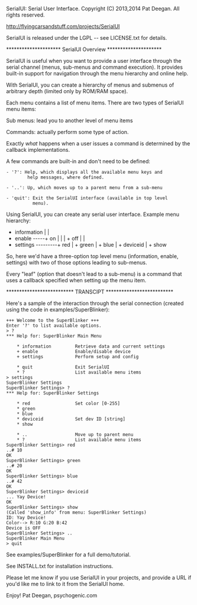 SerialUI: Serial User Interface.
Copyright (C) 2013,2014 Pat Deegan.  All rights reserved.

http://flyingcarsandstuff.com/projects/SerialUI

SerialUI is released under the LGPL -- see 
LICENSE.txt for details.

*********************  SerialUI Overview  *********************
 
SerialUI is useful when you want to provide a user interface
through the serial channel (menus, sub-menus and command
execution). It provides built-in support for navigation
through the menu hierarchy and online help.

With SerialUI, you can create a hierarchy of menus and
submenus of arbitrary depth (limited only by ROM/RAM space).

Each menu contains a list of menu items. There are two
types of SerialUI menu items:

  Sub menus: lead you to another level of menu items

  Commands: actually perform some type of action.

Exactly _what_ happens when a user issues a command is
determined by the callback implementations.

A few commands are built-in and don't need to be defined:

	- '?': Help, which displays all the available menu keys and
			help messages, where defined.

	- '..': Up, which moves up to a parent menu from a sub-menu

	- 'quit': Exit the SerialUI interface (available in top level
			  menu).

Using SerialUI, you can create any serial user interface.
Example menu hierarchy:

 + information
 |
 |
 + enable -----+ on
 |             |
 |             + off
 |
 |
 + settings ---------+ red
                     |
                     + green
                     |
                     + blue
                     |
                     + deviceid
                     |
                     + show


So, here we'd have a three-option top level menu (information, 
enable, settings) with two of those options leading to 
sub-menus.

Every "leaf" (option that doesn't lead to a sub-menu) is a
command that uses a callback specified when setting up the
menu item.


 ************************** TRANSCIPT **************************

 Here's a sample of the interaction through the serial
 connection (created using the code in examples/SuperBlinker):

	+++ Welcome to the SuperBlinker +++
	Enter '?' to list available options.
	> ?
	*** Help for: SuperBlinker Main Menu
	 
		* information         Retrieve data and current settings
		+ enable              Enable/disable device
		+ settings            Perform setup and config
	 
		* quit                Exit SerialUI
		* ?                   List available menu items
	> settings
	SuperBlinker Settings
	SuperBlinker Settings> ?
	*** Help for: SuperBlinker Settings
	 
		* red                 Set color [0-255]
		* green 
		* blue 
		* deviceid            Set dev ID [string]
		* show 
	 
		* ..                  Move up to parent menu
		* ?                   List available menu items
	SuperBlinker Settings> red
	..# 10
	OK
	SuperBlinker Settings> green
	..# 20
	OK
	SuperBlinker Settings> blue
	..# 42
	OK
	SuperBlinker Settings> deviceid
	... Yay Device!
	OK
	SuperBlinker Settings> show
	(Called 'show_info' from menu: SuperBlinker Settings)
	ID: Yay Device!
	Color--> R:10 G:20 B:42
	Device is OFF
	SuperBlinker Settings> ..
	SuperBlinker Main Menu
	> quit


See examples/SuperBlinker for a full demo/tutorial.

See INSTALL.txt for installation instructions.

Please let me know if you use SerialUI in your projects, and
provide a URL if you'd like me to link to it from the SerialUI
home.

Enjoy!
Pat Deegan, psychogenic.com

